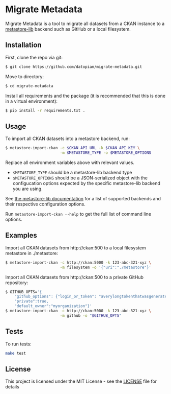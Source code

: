 # Migrate Metadata
Migrate Metadata is a tool to migrate all datasets from a CKAN instance to a 
[metastore-lib](https://github.com/datopian/metastore-lib) backend such as GitHub or 
a local filesystem.

## Installation

First, clone the repo via git:

```bash
$ git clone https://github.com/datopian/migrate-metadata.git
```

Move to directory:

```bash
$ cd migrate-metadata
```
Install all requirements and the package (it is recommended that this is done in a virtual environment):

```bash
$ pip install -r requirements.txt .
```

## Usage

To import all CKAN datasets into a metastore backend, run:

```bash
$ metastore-import-ckan -c $CKAN_API_URL -k $CKAN_API_KEY \
                        -m $METASTORE_TYPE -o $METASTORE_OPTIONS
```

Replace all environment variables above with relevant values. 

* `$METASTORE_TYPE` should be a metastore-lib backend type
* `$METASTORE_OPTIONS` should be a JSON-serialized object with the configucation options expected by the 
specific metastore-lib backend you are using. 

See [the metastore-lib documentation](https://metastore-lib.readthedocs.io/en/latest/backends/index.html)
for a list of supported backends and their respective configuration options.  

Run `metastore-import-ckan --help` to get the full list of 
command line options. 

## Examples

Import all CKAN datasets from http://ckan:500 to a local filesystem metastore in ./metastore:
```bash
$ metastore-import-ckan -c http://ckan:5000 -k 123-abc-321-xyz \
                        -m filesystem -o '{"uri":"./metastore"}'
```

Import all CKAN datasets from http://ckan:500 to a private GitHub repository:
```bash
$ GITHUB_OPTS='{
    "github_options": {"login_or_token": "averylongtokenthatwasgeneratedespeciallyforthis"},
    "private":true,
    "default_owner":"myorganization"}'
$ metastore-import-ckan -c http://ckan:5000 -k 123-abc-321-xyz \
                        -m github -o "$GITHUB_OPTS"
```

## Tests

To run tests:

```bash
make test
```

## License

This project is licensed under the MIT License - see the [LICENSE](License) file for details
